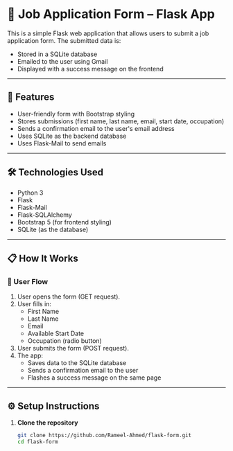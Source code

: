 # 📝 Job Application Form – Flask App

This is a simple Flask web application that allows users to submit a job application form. The submitted data is:

- Stored in a SQLite database
- Emailed to the user using Gmail
- Displayed with a success message on the frontend

---

## 🚀 Features

- User-friendly form with Bootstrap styling
- Stores submissions (first name, last name, email, start date, occupation)
- Sends a confirmation email to the user's email address
- Uses SQLite as the backend database
- Uses Flask-Mail to send emails

---

## 🛠️ Technologies Used

- Python 3
- Flask
- Flask-Mail
- Flask-SQLAlchemy
- Bootstrap 5 (for frontend styling)
- SQLite (as the database)

---

## 📋 How It Works

### 🧑 User Flow

1. User opens the form (GET request).
2. User fills in:
   - First Name
   - Last Name
   - Email
   - Available Start Date
   - Occupation (radio button)
3. User submits the form (POST request).
4. The app:
   - Saves data to the SQLite database
   - Sends a confirmation email to the user
   - Flashes a success message on the same page

---

## ⚙️ Setup Instructions

1. **Clone the repository**
   ```bash
   git clone https://github.com/Rameel-Ahmed/flask-form.git
   cd flask-form
